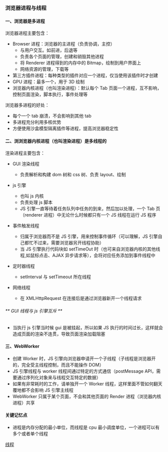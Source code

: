 ### 浏览器进程与线程

#### 一、浏览器是多进程

浏览器进程主要包含：

- Browser 进程：浏览器的主进程（负责协调，主控）
  - 与用户交互。如前进，后退等
  - 负责各个页面的管理，创建和销毁其他进程
  - 将 Renderer 进程得到的内存中的 Bitmap，绘制到用户界面上
  - 网络资源的管理，下载等
- 第三方插件进程：每种类型的插件对应一个进程，仅当使用该插件时才创建
- GPU 进程：最多一个，用于 3D 绘制
- 浏览器内核进程（也叫渲染进程）：默认每个 Tab 页面一个进程，互不影响，控制页面渲染，脚本执行，事件处理等

浏览器多进程的好处：

- 每个一个 tab 崩溃，不会影响到其他 tab
- 多进程充分利用多核优势
- 方便使用沙盒模型隔离插件等进程，提高浏览器稳定性

#### 二、浏浏览器内核进程（也叫渲染进程）是多线程的

渲染进程主要包含：

- GUI 渲染线程

  - 负责解析和构建 dom 树和 css 树、负责 layout、绘制

- js 引擎
  - 也叫 js 内核
  - 负责处理 js 脚本
  - JS 引擎一直等待着任务队列中任务的到来，然后加以处理，一个 Tab 页（renderer 进程）中无论什么时候都只有一个 JS 线程在运行 JS 程序
- 事件触发线程

  - 归属于浏览器而不是 JS 引擎，用来控制事件循环（可以理解，JS 引擎自己都忙不过来，需要浏览器另开线程协助）
  - 当 JS 引擎执行代码块如 setTimeOut 时（也可来自浏览器内核的其他线程,如鼠标点击、AJAX 异步请求等），会将对应任务添加到事件线程中

- 定时器线程
  - setInterval 与 setTimeout 所在线程
- 网络线程
  - 在 XMLHttpRequest 在连接后是通过浏览器新开一个线程请求

###### ** GUI 线程与 js 引擎互斥 **

- 当执行 js 引擎当时候 gui 是被挂起，所以如果 JS 执行的时间过长，这样就会造成页面的渲染不连贯，导致页面渲染加载阻塞

#### 三、WebWorker

- 创建 Worker 时，JS 引擎向浏览器申请开一个子线程（子线程是浏览器开的，完全受主线程控制，而且不能操作 DOM）
- JS 引擎线程与 worker 线程间通过特定的方式通信（postMessage API，需要通过序列化对象来与线程交互特定的数据）
- 如果有非常耗时的工作，请单独开一个 Worker 线程，这样里面不管如何翻天覆地都不会影响 JS 引擎主线程
- WebWorker 只属于某个页面，不会和其他页面的 Render 进程（浏览器内核进程）共享

#### 关键记忆点

- 进程是内存分配的最小单位，而线程是 cpu 最小调度单位，一个进程可以有多个或者单个线程

[线程](https://segmentfault.com/a/1190000012925872)
